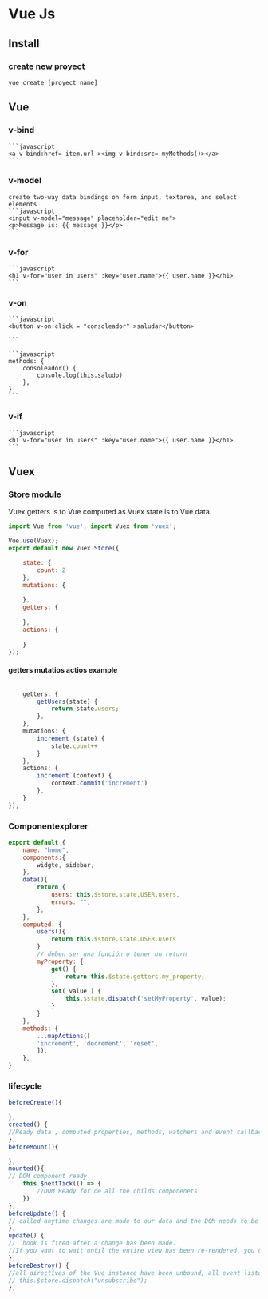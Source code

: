 # Vue Js

## Install

### create new proyect

`vue create [proyect name]`


## Vue

### v-bind
	```javascript
	<a v-bind:href= item.url ><img v-bind:src= myMethods()></a>
	```

### v-model
	create two-way data bindings on form input, textarea, and select elements
	```javascript
	<input v-model="message" placeholder="edit me">
	<p>Message is: {{ message }}</p>
	```

### v-for
	```javascript
	<h1 v-for="user in users" :key="user.name">{{ user.name }}</h1>
	```

### v-on
	```javascript
	<button v-on:click = "consoleador" >saludar</button>

	```

	```javascript
	methods: {
        consoleador() {
            console.log(this.saludo)
        },
    }
	```

### v-if
	```javascript
	<h1 v-for="user in users" :key="user.name">{{ user.name }}</h1>
	```

## Vuex 

### Store module
Vuex getters is to Vue computed as Vuex state is to Vue data.

```javascript
import Vue from 'vue'; import Vuex from 'vuex';

Vue.use(Vuex);
export default new Vuex.Store({	

    state: {
        count: 2
    },
    mutations: {
        
    },
    getters: {
        
    },
    actions: {
        
    }
});

```
#### getters mutatios actios example

```javascript

    getters: {
		getUsers(state) {
			return state.users;
		},
	},
	mutations: {
		increment (state) {
			state.count++
		}
	},
    actions: {
		increment (context) {
			context.commit('increment')
		},
    }
});

```

### Componentexplorer
```javascript
export default {
	name: "home",
	components:{
		widgte, sidebar,
	},
	data(){
        return {
            users: this.$store.state.USER.users,
            errors: "",
        };
	},
	computed: {
		users(){ 
            return this.$store.state.USER.users
        }
		// deben ser una función o tener un return
		myProperty: {
			get() {
				return this.$state.getters.my_property;
			},
			set( value ) {
				this.$state.dispatch('setMyProperty', value);
			}
		}
	},
	methods: {
		...mapActions([
		'increment', 'decrement', 'reset',
		]),
	},		
}

```

### lifecycle 
```javascript
beforeCreate(){

},
created() {
//Ready data , computed properties, methods, watchers and event callbacks 
},
beforeMount(){

},
mounted(){
// DOM component ready
	this.$nextTick(() => {
		//DOM Ready for de all the childs componenets
	})	
},
beforeUpdate() {
// called anytime changes are made to our data and the DOM needs to be updated, right before the DOM is patched
},
update() {
//  hook is fired after a change has been made.
//If you want to wait until the entire view has been re-rendered, you can use vm.$nextTick inside of updated:
},
beforeDestroy() {
//all directives of the Vue instance have been unbound, all event listeners have been removed, and all child Vue instances have also been destroyed.
// this.$store.dispatch("unsubscribe");
},

```
